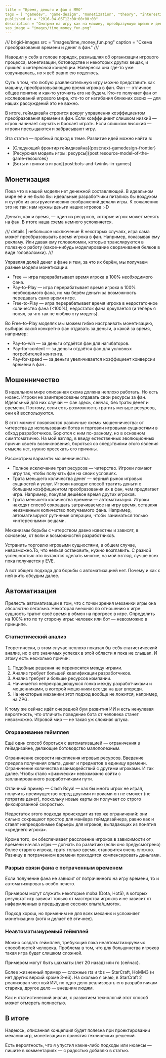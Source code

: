 ```yaml
---
title = "Время, деньги и фан в ММО"
tags = [ "gamedev", "game-design", "monetization", "theory", "interesting", "best"]
published_at = "2016-04-06T12:00:00+00:00"
description = "Смотрим на игру как на машину, преобразующую время и деньги в фан."
seo_image = "images/time_money_fun.png"
---
```


/// brigid-images
src = "images/time_money_fun.png"
caption = "Схема преобразования времени и денег в фан."
///

Наводил у себя в голове порядок, размышляя об организации игрового процесса, монетизации, ботоводстве и некоторых других вещах, и пришёл к интересной концепции. Наверняка она где-то уже озвучивалась, но я всё равно ею поделюсь.

Суть в том, что любую развлекательную игру можно представить как машину, преобразовывающую время игрока в фан. Фан — отличное общее понятие и как-то уточнять его не будем. Кто-то получает фан от исследований игрового мира, кто-то от нагибания ближних своих — для наших рассуждений это не важно.

В итоге, геймдизайн строится вокруг управления коэффициентом преобразования времени в фан. Если коэффициент слишком низкий — игрок начинает скучать и бросает играть. Если слишком высокий — игроки пресыщаются и забрасывают игру.

Эта статья — пробный подход к теме. Развитие идей можно найти в:

- [Следующий фронтир геймдизайна]{post:next-gamedesign-frontier}
- [Ресурсная модель игры: ресурсы]{post:resource-model-of-the-game-resources}
- [Боты и твинки в играх]{post:bots-and-twinks-in-games}

<!-- more -->

## Монетизация

Пока что в нашей модели нет денежной составляющей. В идеальном мире её и не было бы: идеальные разработчики питались бы воздухом и сугубо из альтруистических соображений делали игры. К сожалению это не так: нам нужны деньги наших игроков :-D

Деньги, как и время, — один из ресурсов, которые игрок может менять на фан. В итоге наша схема немного усложняется.

/// details | небольшое исключение
В некоторых случаях, игра сама может преобразовывать время игрока в фан. Например, показывая ему рекламу. Или давая ему головоломки, которые транслируются в полезную работу (какое-нибудь моделирование сворачивания белков в виде головоломки).
///

Управляя долей денег в фане и тем, за что их берём, мы получаем разные модели монетизации:

- Free — игра перерабатывает время игрока в 100% необходимого фана.
- Pay-to-Play — игра перерабатывает время игрока в 100% необходимого фана, но мы берём деньги за возможность передавать само время игре.
- Free-to-Play — игра перерабатывает время игрока в недостаточное количество фана (<100%), недостаток фана докупается (и теперь я понял, за что так не люблю эту модель).

Во Free-to-Play моделях мы можем гибко настраивать монетизацию, выбирая какой конкретно фан отдавать за деньги, а какой за время, например:

- Pay-to-win — за деньги отдаётся фан для нагибаторов.
- Pay-for-content — за деньги отдаётся фан для условных потребителей контента.
- Pay-for-speed — за деньги увеличивается коэффициент конверсии времени в фан .

## Мошенничество

В идеальном мире описанная схема должна неплохо работать. Но есть нюанс. Игроки не заинтересованы отдавать свои ресурсы за фан. Идеальный для них случай — фан здесь, сейчас, без траты денег и времени. Поэтому, если есть возможность тратить меньше ресурсов, они ей воспользуются.

В этот момент появляются различные схемы мошенничества: от читерства до использования ботов и торговли игровыми сущностями в обход разработчиков. Борются с ним по-разному, но в основном симптоматично. На мой взгляд, в ввиду естественных эволюционных причин своего возникновения, бороться со следствиями этого явления смысла нет, нужно пресекать его причины.

Рассмотрим варианты мошенничества:

- Полное исключение трат ресурсов — читерство. Игроки ломают игру так, чтобы получать фан на своих условиях.
- Трата меньшего количества денег — чёрный рынок игровых сущностей и услуг. Игроки находят способ тратить деньги с большим коэффициентом преобразования их в фан, чем предлагает игра. Например, покупая дешёвое время других игроков.
- Трата меньшего количества времени — автоматизация. Игроки находят способ сокращать затрачиваемое на игру время, оставляя неизменным количество получаемого фана. Например, автоматизируют рутинные операции, чтобы заниматься только «интересными» вещами.

Механизмы борьбы с читерством давно известны и зависят, в основном, от воли и возможностей разработчиков.

Устранить торговлю игровыми сущностями, в общем случае, невозможно.То, что нельзя остановить, нужно возглавить. С разной успешностью это пытаются сделать многие, на мой взгляд, лучше всех пока получается у EVE.

А вот общего подхода для борьбы с автоматизацией нет. Почему и как с ней жить обсудим далее.

## Автоматизация

Прелесть автоматизации в том, что с точки зрения механики игры она абсолютно легальна. Некоторая внешняя по отношению к игре сущность тратит своё время в обмен на прогресс в игре. Определить на 100% кто по ту сторону игры: человек или бот — невозможно в принципе.

### Статистический анализ

Теоретически, в этом случае неплохо показал бы себя статистический анализ, но о его значимых успехах в этой области я пока не слышал. И этому есть несколько причин:

1. Подобные решения не переносятся между играми.
2. Анализ требует большей квалификации разработчиков.
3. Анализ требует и больше ресурсов компании.
4. Начинается непрекращающуюся гонка между разработчиками и мошенниками, в которой мошенники всегда на шаг впереди.
5. На некоторые механики этот подход вообще не ложится, например, на ZPG.

К тому же сейчас идёт очередной бум развития ИИ и есть ненулевая вероятность, что отличить поведение бота от человека станет невозможно. Игровой мир — не такая уж сложная штука.

### Огораживание геймплея

Ещё один способ бороться с автоматизацией — ограничения в геймдизайне, делающие ботоводство малополезным.

Ограничение скорости накопления игровых ресурсов. Введение предела получения опыта, денег и предметов в единицу времени. Ограничение количества взаимодействий с другими игроками. И так далее. Чтобы стало «физически» невозможно сойти с запланированного разработчиками пути.

Отличный пример — Clash Royal — как бы много игрок не играл, получить преимущество перед другими игроками он не сможет (не потратив денег), поскольку новые карты он получает со строго фиксированной скоростью.

Недостаток этого подхода происходит из тех же ограничений: они сильно сокращают простор для манёвра геймдизайнера, равно как и ставят непреодолимые барьеры для игроков, выпадающих из понятия «среднего игрока».

Кроме того, он обеспечивает расслоение игроков в зависимости от времени начала игры — догнать по развитию (если оно предусмотрено) более старого игрока, тратя только время, становится очень сложно. Разницу в потраченном времени приходится компенсировать деньгами.

### Разрыв связи фана с потраченным временем

Если получение фана не зависит от потраченного на игру времени, то и автоматизировать особо нечего.

Примером могут служить некоторые moba (Dota, HotS), в которых результат игр зависит только от мастерства игроков и не зависит от нафармленных в предыдущих сессиях опыта/шмоток.

Подход хорош, но применим не для всех механик и усложняет монетизацию (хотя и делает её этичнее).

### Неавтоматизиуремый геймплей

Можно создать геймплей, требующий пока неавтоматизируемых способностей человека. Проблема в том, что для большинства игроков такая игра будет слишком сложной.

Примером могут быть шахматы (лет 20 назад) или го (сейчас).

Более жизненный пример — сложные rts и tbs — StarCraft, HoMM3 (и нет других версий кроме 3-ей). На сколько я знаю, в StarCraft 2 реализован честный ИИ, но одно дело реализовать его разработчикам старика, другое дело — внешним людям.

Как и статистический анализ, с развитием технологий этот способ может отмереть полностью.

## В итоге

Надеюсь, описанная концепция будет полезна при проектировании механик игр, монетизации и принятия технических решений.

Есть вероятность, что я упустил какие-либо подходы или нюансы — пишите в комментариях — с радостью добавлю в статью.
